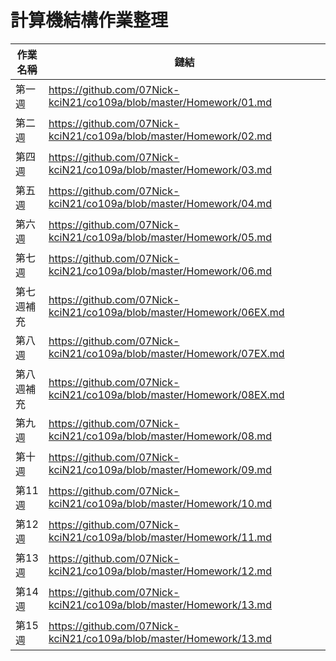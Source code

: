 # 計算機結構作業整理

| 作業名稱 | 鏈結 |
| --  | --  |
| 第一週 | https://github.com/07Nick-kciN21/co109a/blob/master/Homework/01.md |
| 第二週 | https://github.com/07Nick-kciN21/co109a/blob/master/Homework/02.md |
| 第四週 | https://github.com/07Nick-kciN21/co109a/blob/master/Homework/03.md |
| 第五週 | https://github.com/07Nick-kciN21/co109a/blob/master/Homework/04.md |
| 第六週 | https://github.com/07Nick-kciN21/co109a/blob/master/Homework/05.md |
| 第七週 | https://github.com/07Nick-kciN21/co109a/blob/master/Homework/06.md |
| 第七週補充 | https://github.com/07Nick-kciN21/co109a/blob/master/Homework/06EX.md |
| 第八週 | https://github.com/07Nick-kciN21/co109a/blob/master/Homework/07EX.md |
| 第八週補充 | https://github.com/07Nick-kciN21/co109a/blob/master/Homework/08EX.md |
| 第九週 | https://github.com/07Nick-kciN21/co109a/blob/master/Homework/08.md |
| 第十週 | https://github.com/07Nick-kciN21/co109a/blob/master/Homework/09.md |
| 第11週 | https://github.com/07Nick-kciN21/co109a/blob/master/Homework/10.md |
| 第12週 | https://github.com/07Nick-kciN21/co109a/blob/master/Homework/11.md |
| 第13週 | https://github.com/07Nick-kciN21/co109a/blob/master/Homework/12.md |
| 第14週 | https://github.com/07Nick-kciN21/co109a/blob/master/Homework/13.md |
| 第15週 | https://github.com/07Nick-kciN21/co109a/blob/master/Homework/13.md |
